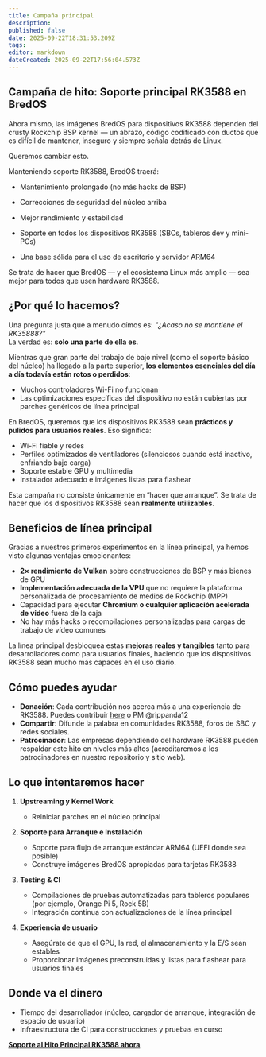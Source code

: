 ```yaml
---
title: Campaña principal
description:
published: false
date: 2025-09-22T18:31:53.209Z
tags:
editor: markdown
dateCreated: 2025-09-22T17:56:04.573Z
---
```


## Campaña de hito: Soporte principal RK3588 en BredOS

Ahora mismo, las imágenes BredOS para dispositivos RK3588 dependen del crusty Rockchip BSP kernel — un abrazo, código codificado con ductos que es difícil de mantener, inseguro y siempre señala detrás de Linux.

Queremos cambiar esto.

Manteniendo soporte RK3588, BredOS traerá:

- Mantenimiento prolongado (no más hacks de BSP)

- Correcciones de seguridad del núcleo arriba

- Mejor rendimiento y estabilidad

- Soporte en todos los dispositivos RK3588 (SBCs, tableros dev y mini-PCs)

- Una base sólida para el uso de escritorio y servidor ARM64

Se trata de hacer que BredOS — y el ecosistema Linux más amplio — sea mejor para todos que usen hardware RK3588.

## ¿Por qué lo hacemos?

Una pregunta justa que a menudo oímos es: _"¿Acaso no se mantiene el RK35888?"_\
La verdad es: **solo una parte de ella es**.

Mientras que gran parte del trabajo de bajo nivel (como el soporte básico del núcleo) ha llegado a la parte superior, **los elementos esenciales del día a día todavía están rotos o perdidos**:

- Muchos controladores Wi-Fi no funcionan
- Las optimizaciones específicas del dispositivo no están cubiertas por parches genéricos de línea principal

En BredOS, queremos que los dispositivos RK3588 sean **prácticos y pulidos para usuarios reales**. Eso significa:

- Wi-Fi fiable y redes
- Perfiles optimizados de ventiladores (silenciosos cuando está inactivo, enfriando bajo carga)
- Soporte estable GPU y multimedia
- Instalador adecuado e imágenes listas para flashear

Esta campaña no consiste únicamente en “hacer que arranque”. Se trata de hacer que los dispositivos RK3588 sean **realmente utilizables**.

## Beneficios de línea principal

Gracias a nuestros primeros experimentos en la línea principal, ya hemos visto algunas ventajas emocionantes:

- **2× rendimiento de Vulkan** sobre construcciones de BSP y más bienes de GPU
- **Implementación adecuada de la VPU** que no requiere la plataforma personalizada de procesamiento de medios de Rockchip (MPP)
- Capacidad para ejecutar **Chromium o cualquier aplicación acelerada de video** fuera de la caja
- No hay más hacks o recompilaciones personalizadas para cargas de trabajo de vídeo comunes

La línea principal desbloquea estas **mejoras reales y tangibles** tanto para desarrolladores como para usuarios finales, haciendo que los dispositivos RK3588 sean mucho más capaces en el uso diario.

## Cómo puedes ayudar

- **Donación**: Cada contribución nos acerca más a una experiencia de RK3588. Puedes contribuir [here](https://ko-fi.com/Z8Z3I4J0P) o PM @rippanda12
- **Compartir**: Difunde la palabra en comunidades RK3588, foros de SBC y redes sociales.
- **Patrocinador**: Las empresas dependiendo del hardware RK3588 pueden respaldar este hito en niveles más altos (acreditaremos a los patrocinadores en nuestro repositorio y sitio web).

## Lo que intentaremos hacer

1. **Upstreaming y Kernel Work**
   - Reiniciar parches en el núcleo principal

2. **Soporte para Arranque e Instalación**
   - Soporte para flujo de arranque estándar ARM64 (UEFI donde sea posible)
   - Construye imágenes BredOS apropiadas para tarjetas RK3588

3. **Testing & CI**
   - Compilaciones de pruebas automatizadas para tableros populares (por ejemplo, Orange Pi 5, Rock 5B)
   - Integración continua con actualizaciones de la línea principal

4. **Experiencia de usuario**
   - Asegúrate de que el GPU, la red, el almacenamiento y la E/S sean estables
   - Proporcionar imágenes preconstruidas y listas para flashear para usuarios finales

## Donde va el dinero

- Tiempo del desarrollador (núcleo, cargador de arranque, integración de espacio de usuario)
- Infraestructura de CI para construcciones y pruebas en curso

**[Soporte al Hito Principal RK3588 ahora](https://ko-fi.com/Z8Z3I4J0P)**
